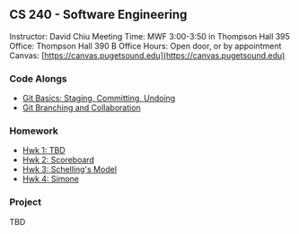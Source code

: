 ## CS 240 - Software Engineering

Instructor: David Chiu
Meeting Time: MWF 3:00-3:50 in Thompson Hall 395
Office: Thompson Hall 390 B
Office Hours: Open door, or by appointment
Canvas: [https://canvas.pugetsound.edu](https://canvas.pugetsound.edu)

### Code Alongs

- [Git Basics: Staging, Committing, Undoing](ca.git1/)
- [Git Branching and Collaboration](ca.git2/)

### Homework

- [Hwk 1: TBD](hwk1/)
- [Hwk 2: Scoreboard](hwk2/)
- [Hwk 3: Schelling's Model](hwk3/)
- [Hwk 4: Simone](hwk4/)

### Project

TBD
